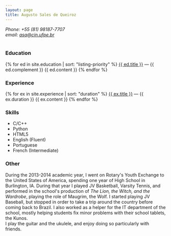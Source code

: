 ```yaml
---
layout: page
title: Augusto Sales de Queiroz
---
```


<address>
    Phone: +55 (81) 98187-7707<br>
    email: <a href="mailto:asq@cin.ufpe.br">asq@cin.ufpe.br</a>
</address>

<br>
<h3>Education</h3>
{% for ed in site.education | sort: "listing-priority" %}
<u>{{ ed.title }}</u> &mdash; {{ ed.complement }}
{{ ed.content }}
{% endfor %}
<br>

<h3>Experience</h3>
{% for ex in site.experience | sort: "duration" %}
<u>{{ ex.title }}</u> &mdash; {{ ex.duration }}
{{ ex.content }}
{% endfor %}
<br>

<h3>Skills</h3>

<ul>
    <li>C/C++</li>
    <li>Python</li>
    <li>HTML5</li>
    <li>English (Fluent)</li>
    <li>Portuguese</li>
    <li>French (Intermediate)</li>
</ul>

<h3>Other</h3>
During the 2013-2014 academic year, I went on Rotary's Youth Exchange to the United States of America, spending one year of High School in Burlington, IA. During that year I played JV Basketball, Varsity Tennis, and performed in the school's production of <i>The Lion, the Witch, and the Wardrobe</i>, playing the role of Maugrim, the Wolf. I started playing JV Baseball, but stopped in order to take a trip around the country before coming back to Brazil. I also worked as a helper for the IT department of the school, mostly helping students fix minor problems with their school tablets, the Kunos.<br>
I play the guitar and the ukulele, and enjoy doing so particularly with friends.